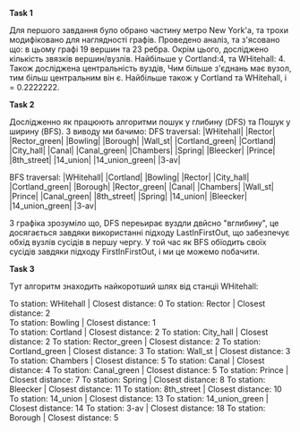 __Task 1__

Для першого завдання було обрано частину метро New York'а, та трохи модифіковано для наглядності графів. Проведено аналіз, та з'ясовано що: в цьому графі 19 вершин та 23 ребра. Окрім цього, досліджено кількість звязків вершин/вузлів. Найбільше у Cortland:4, та WHitehall: 4. Також досліджена центральність вуздів, Чим більше з'єднань має вузол, тим більш центральним він є. Найбільше також у Cortland та WHitehall, і = 0.2222222.

__Task 2__

Дослідженно як працюють алгоритми пошук у глибину (DFS)  та Пошук у ширину (BFS). З виводу ми бачимо:
DFS traversal:
|WHitehall| |Rector| |Rector_green| |Bowling| |Borough| |Wall_st| |Cortland_green| |Cortland| |City_hall| |Canal| |Canal_green| |Chambers| |Spring| |Bleecker| |Prince| |8th_street| |14_union| |14_union_green| |3-av|

BFS traversal:
|WHitehall| |Cortland| |Bowling| |Rector| |City_hall| |Cortland_green| |Borough| |Rector_green| |Canal| |Chambers| |Wall_st| |Prince| |Canal_green| |8th_street| |Spring| |14_union| |Bleecker| |14_union_green| |3-av|

З графіка зрозуміло що, DFS переьирає вуздли двйсно "вглибину", це досягається завдяки використанні підходу LastInFirstOut, що забезпечує обхід вузлів сусідів в першу чергу. У той час як BFS обїодить своїх сусідів завдяки підходу FirstInFirstOut, і ми це можемо побачити.

__Task 3__

Тут алгоритм знаходить найкоротший шлях від станціі WHitehall:

To station: WHitehall      | Closest distance: 0 
To station: Rector         | Closest distance: 2   
To station: Bowling        | Closest distance: 1  
To station: Cortland       | Closest distance: 2 
To station: City_hall      | Closest distance: 2
To station: Rector_green   | Closest distance: 2
To station: Cortland_green | Closest distance: 3
To station: Wall_st        | Closest distance: 3
To station: Chambers       | Closest distance: 5
To station: Canal          | Closest distance: 4
To station: Canal_green    | Closest distance: 5
To station: Prince         | Closest distance: 7
To station: Spring         | Closest distance: 8
To station: Bleecker       | Closest distance: 11
To station: 8th_street     | Closest distance: 10
To station: 14_union       | Closest distance: 13
To station: 14_union_green | Closest distance: 14
To station: 3-av           | Closest distance: 18
To station: Borough        | Closest distance: 5


